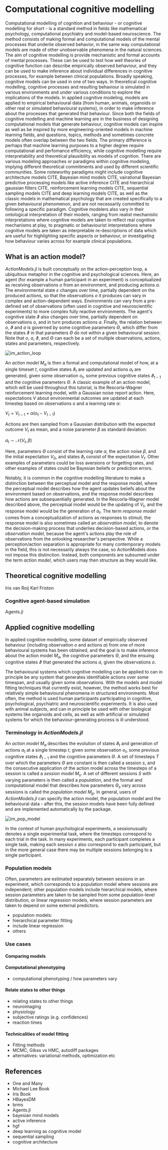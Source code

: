 # Computational cognitive modelling

Computational modelling of cognition and behaviour - or cognitive modelling for short - is a standard method in fields like mathematical psychology, computational psychiatry and model-based neuroscience.
The method consists of making formal and computational models of the mental processes that underlie observed behavior, in the same way computational models are made of other unobservable phenomena in the natural sciences.
The aim of cognitive modelling is provide mechanistic and formal accounts of mental processes. These can be used to test how well theories of cognitive function can describe empirically observed behaviour, and they can be used to make inference about individual differences in cognitive processes, for example between clinical populations.
Broadly speaking, cognitive models can be used in one of two ways. In theoretical cognitive modelling, cognitive processes and resulting behaviour is simulated in various environments and under various conditions to explore the implications of the models. In applied cognitive modeling, models are applied to empirical behavioural data (from human, animals, organoids or other real or simulated behavioural systems), in order to make inference about the processes that generated that behaviour.
Since both the fields of cognitive modelling and machine learning are in the business of designing computational models that generate behaviour, cognitive models can inspire as well as be inspired by more engineering-oriented models in machine learning fields, and questions, topics, methods and sometimes concrete models often overlap between the two fields. The primary difference is perhaps that machine learning purposes to a higher degree require computational and perfomance efficiency, while cognitive modelling require interpretability and theoretical plausibility as models of cognition.
There are various modeling approaches or paradigms within cognitive modeling, implying different theoretical commitments and used by different scientific communities. Some noteworthy paradigms might include cognitive architecture models CITE, Bayesian mind models CITE, vairational Bayesian predictive processing models like active inference CITE and hierarchical gaussian filters CITE, reinforcement learning models CITE, sequential sampling models CITE and deep learning models CITE, as well as the classic models in mathematical psychology that are created specifically to a given behavioural phenomenon, and are not necessarily committed to following a specific paradigm. Cognitive modelers also vary in their ontological interpretation of their models, ranging from realist mechanistic interpretations where cognitive models are taken to reflect real cognitive mechanisms at play, to pragmatic or behaviourist interpretations where cognitive models are taken as interpretable re-descriptions of data which are useful for highlighting specific aspects or behaviour, or investigating how behaviour varies across for example clinical populations.

## What is an action model?
<em>ActionModels.jl</em> is built conceptually on the action-perception loop, a ubiquitous metaphor in the cognitive and psychological sciences. Here, an agent (for example a human participant in an experiment) is conceptualized as receiving observations $o$ from an environment, and producing actions $a$. The environmental state $\varepsilon$ changes over time, partially dependent on the produced actions, so that the observations $o$ it produces can vary in complex and action-dependent ways. Environments can vary from a pre-defined set of observations (often used in cognitive and neuroscientific experiments) to more complex fully reactive environments. The agent's cognitive state $\vartheta$ also changes over time, partially dependent on observations $o$, and in turn produces actions $a$. Finally, the relation between $o$, $\vartheta$ and $a$ is governed by some cognitive parameters $\Theta$, which differ from the states $\vartheta$ in that parameters $\Theta$ do not within a given behavioural session. Note that $o$, $a$, $\vartheta$, and $\Theta$ can each be a set of multiple observations, actions, states and parameters, respectively.

![im_action_loop](../images/percact_loop_3.svg)

An <em>action model</em> $M_a$ is then a formal and computational model of how, at a single timeset $t$, cognitive states $\vartheta_t$ are updated and actions $a_t$ are generated, given some observation $o_t$, some previous cognitive states $\vartheta_{t-1}$ and the cognitive parameters $\Theta$. A classic example of an action model, which will be used throughout this tutorial, is the Rescorla-Wagner reinforcement learning model, with a Gaussian noise report action. Here, expectations $V$ about environmental outcomes are updated at each timestep based on observations $o$ and a learning rate $\alpha$:

$V_t = V_{t-1} + \alpha (o_t - V_{t-1})$

Actions are then sampled from a Gaussian distribution with the expected outcome $V_t$ as mean, and a noise parameter $\beta$ as standard deviation:

$a_t \sim \mathcal{N}(V_t, \beta)$

Here, parameters $\Theta$ consist of the learning rate $\alpha$, the action noise $\beta$, and the initial expectation $V_0$, and states $\vartheta_t$ consist of the expectation $V_t$. Other examples of parameters could be loss aversions or forgetting rates, and other examples of states could be Bayesian beliefs or prediction errors. 

Notably, it is common in the cognitive modelling literature to make a distinction between the perceptual model and the response model, where the perceptual model describes how the agent updates beliefs about the environment based on observations, and the response model describes how actions are subsequentially generated. In the Rescorla-Wagner model described above, the perceptual model would be the updating of $V_t$, and the response model would be the generation of $a_t$. The term <em>response model</em> comes from a conceptualization of actions as responses to stimuli; the response model is also sometimes called an <em>observation model</em>, to denote the decision-making process that underlies decision-based actions, or the <em>observation model</em>, because the agent's actions play the role of observations from the onlooking researcher's perspective. While a perception/action separation is appropriate for many contemporary models in the field, this is not necessarily always the case, so ActionModels does not impose this distinction. Instead, both components are subsumed under the term <em>action model</em>, which users may then structure as they would like.


## Theoretical cognitive modelling

Iris van Roij
Karl Friston

### Cognitive agent-based simulation

Agents.jl





## Applied cognitive modelling

In applied cognitive modelling, some dataset of empirically observed behaviour (including observation $o$ and actions $a$) from one of more behavioural systems has been obtained, and the goal is to make inference about the action model $M_a$, the cognitive parameters $\Theta$, and the ensuing cognitive states $\vartheta$ that generated the actions $a$, given the observations $o$.  

The behavioural systems which cognitive modelling can be applied to can in principle be any system that generates identifiable actions over some timespan, and usually given some observations. With the  models and model fitting techniques that currently exist, however, the method works best for relatively simple behavioural phenomena in structured environments. Most often, the method is used human participants participating in cognitive, psychological, psychiatric and neuroscientific experiments. It is also used with animal subjects, and can in principle be used with other biological systems like organoids and cells, as well as with artificial or simulated systems for which the behaviour-generating process is ill understood.

### Terminology in <em>ActionModels.jl</em>
An <em>action model</em> $M_a$ describes the evolution of states $\vartheta_t$ and generation of actions $a_t$ at a single timestep $t$, given some observation $o_t$, some previous cognitive states $\vartheta_{t-1}$ and the cognitive parameters $\Theta$. A set of timesteps $T$ over which the parameters $\Theta$ are constant is then called a session $s$, and the consecutive application of the action model across the timesteps of a session is called a <em>session model</em> $M_s$. A set of different sessions $S$ with varying parameters is then called a <em>population</em>, and the formal and computational model that describes how parameters $\Theta_s$ vary across sessions is called the <em>population model</em> $M_p$. In general, users of <em>ActionModels.jl</em> can specify the action model, the population model and the behavioural data - after this, the session models have been fully defined and are implemented automatically by the package.

![im_pop_model](../images/population_model.svg)

In the context of human psychological experiments, a sessionusually denotes a single experimental task, where the timesteps correspond to each trial in the task. In many experiments, each participant completes a single task, making each session $s$ also correspond to each participant, but in the more general case there may be multiple sessions belonging to a single participant.  

### Population models




Often, parameters are estimated separately between sessions in an experiment, which corresponds to a population model where sessions are independent; other population models include hierarchical models, where session parameters are taken to be sampled from some population-level distribution, or linear regression models, where session parameters are taken to depend on some external predictors. 
- population models:
- hierarchical parameter fitting
- include linear regression
- others


### Use cases
#### Comparing models
#### Computational phenotyping
- computational phenotyping / how parameters vary
#### Relate states to other things
- relating states to other things
- neuroimaging 
- physiology
- subjective ratings (e.g. confidences)
- reaction times
#### Technicalities of model fitting
- Fitting methods
- MCMC, Gibss vs HMC, autodiff packages
- alternatives: variational methods, optimization etc



## References
- One and Many
- Michael Lee Book
- Iris Book
- HBayesDM
- brms
- Agents.jl
- bayesian mind models
- active inference
- hgf
- deep learning as cognitive model
- sequential sampling
- cognitive architecture


